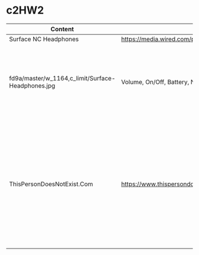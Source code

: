 # c2HW2

| Content | Link | Data/Model  | Render/View | Simulation | Events/Input |
| ------------- | ------------- | ------------- | ------------- | ------------- | ------------- | 
| Surface NC Headphones | https://media.wired.com/photos/5bec6dab793bfd612ec2
fd9a/master/w_1164,c_limit/Surface-Headphones.jpg | Volume, On/Off, Battery, Noise Cancellation Data | NA | Sound, Welcoming Voice, Input Beep, power light | Sound data from connected device, Volume, On/Off, Play/Pause, External sound for cancellation  |
| ThisPersonDoesNotExist.Com |https://www.thispersondoesnotexist.com/| Trained GAN, Current Image | Image, Background, Text in Bottom Right, |  Mouse Hover over Text | Links in Bottom Right: GAN about, StyleGAN2, Karras, How it Works, Help, Contact Me, Code for training, Another Face, Save, Cats, Articles, Friends, Office |  
